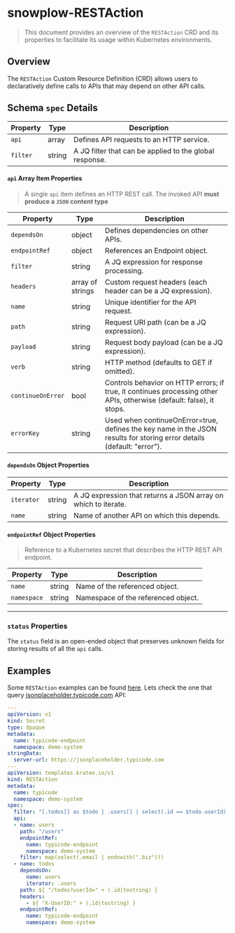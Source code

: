 # snowplow-RESTAction 

> This document provides an overview of the `RESTAction` CRD and its properties to facilitate its usage within Kubernetes environments.

## Overview
The `RESTAction` Custom Resource Definition (CRD) allows users to declaratively define calls to APIs that may depend on other API calls.

## Schema `spec` Details

| Property  | Type  | Description |
|-----------|-------|-------------|
| `api` | array | Defines API requests to an HTTP service. |
| `filter` | string | A JQ filter that can be applied to the global response. |

#### `api` Array Item Properties

> A single `api` item defines an HTTP REST call. 
> The invoked API **must produce a `JSON` content type**

| Property  | Type  | Description |
|-----------|-------|-------------|
| `dependsOn` | object | Defines dependencies on other APIs. |
| `endpointRef` | object | References an Endpoint object. |
| `filter` | string | A JQ expression for response processing. |
| `headers` | array of strings | Custom request headers (each header can be a JQ expression). |
| `name` | string | Unique identifier for the API request. |
| `path` | string | Request URI path (can be a JQ expression). |
| `payload` | string | Request body payload (can be a JQ expression). |
| `verb` | string | HTTP method (defaults to GET if omitted). |
| `continueOnError` | bool | Controls behavior on HTTP errors; if true, it continues processing other APIs, otherwise (default: false), it stops. |
| `errorKey` | string | Used when continueOnError=true, defines the key name in the JSON results for storing error details (default: "error"). |

#### `dependsOn` Object Properties

| Property  | Type  | Description |
|-----------|-------|-------------|
| `iterator` | string | A JQ expression that returns a JSON array on which to iterate. |
| `name` | string | Name of another API on which this depends. |

#### `endpointRef` Object Properties

> Reference to a Kubernetes secret that describes the HTTP REST API endpoint.

| Property  | Type  | Description |
|-----------|-------|-------------|
| `name` | string | Name of the referenced object. |
| `namespace` | string | Namespace of the referenced object. |

---

### `status` Properties
The `status` field is an open-ended object that preserves unknown fields for storing results of all the `api` calls.


## Examples

Some `RESTAction` examples can be found [here](testdata/restactions/). Lets check the one that query [jsonplaceholder.typicode.com](https://jsonplaceholder.typicode.com) API:

```yaml
---
apiVersion: v1
kind: Secret
type: Opaque
metadata:
  name: typicode-endpoint
  namespace: demo-system
stringData:
  server-url: https://jsonplaceholder.typicode.com
---
apiVersion: templates.krateo.io/v1
kind: RESTAction
metadata:
  name: typicode
  namespace: demo-system
spec:
  filter: "[.todos[] as $todo | .users[] | select(.id == $todo.userId) | { name: .name, id: $todo.id, title: $todo.title, completed: $todo.completed }]"
  api:
  - name: users
    path: "/users"
    endpointRef:
      name: typicode-endpoint
      namespace: demo-system
    filter: map(select(.email | endswith(".biz")))
  - name: todos
    dependsOn: 
      name: users
      iterator: .users
    path: ${ "/todos?userId=" + (.id|tostring) }
    headers:
      - ${ "X-UserID:" + (.id|tostring) }
    endpointRef:
      name: typicode-endpoint
      namespace: demo-system
```